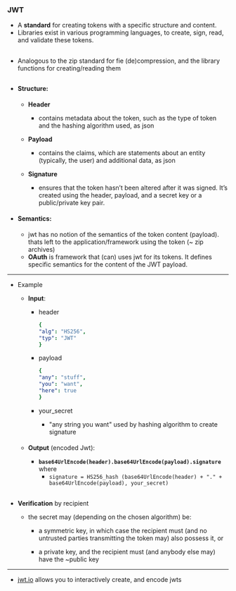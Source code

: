 ### JWT

 - A **standard** for creating tokens with a specific structure and content. 
 - Libraries exist in various programming languages, to create, sign, read, and validate these tokens.

##
 - Analogous to the zip standard for fie (de)compression, and the library functions for creating/reading them

 ##
- #### Structure:
    - **Header**
        - contains metadata about the token, such as the type of token and the hashing algorithm used, as json

    - **Payload**
        - contains the claims, which are statements about an entity (typically, the user) and additional data, as json

    - **Signature**
         - ensures that the token hasn’t been altered after it was signed. It’s created using the header, payload, and a secret key or a public/private key pair.

- #### Semantics:
    - jwt has no notion of the semantics of the token content (payload).
    thats left to the application/framework using the token (~ zip archives)
    - **OAuth** is framework  that (can) uses jwt for its tokens. It defines specific semantics for the content of the JWT payload.

---
- Example

    - **Input**:
        - header
            ```yaml
            {
            "alg": "HS256",
            "typ": "JWT"
            }
            ```

        - payload
            ```yaml
            {
            "any": "stuff",
            "you": "want",
            "here": true 
            }
            ```
        - your_secret
            - "any string you want" used by hashing algorithm to create signature

    #### 
   - **Output** (encoded Jwt):

        - **`base64UrlEncode(header).base64UrlEncode(payload).signature`**
            where 
            -  `signature = HS256_hash (base64UrlEncode(header) + "." +  base64UrlEncode(payload), your_secret)`
##
- **Verification** by recipient
    - the secret may  (depending on the chosen algorithm) be:

        - a symmetric key, in which case the recipient must (and no untrusted parties transmitting the token may) also possess it, or

        - a private key, and the recipient must (and anybody else may) have the ~public key
---

- [jwt.io](https://jwt.io/) allows you to interactively create, and encode jwts